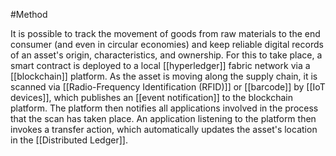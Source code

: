 #Method

It is possible to track the movement of goods from raw materials to the end consumer (and even in circular economies) and keep reliable digital records of an asset's origin, characteristics, and ownership. For this to take place, a smart contract is deployed to a local [[hyperledger]] fabric network via a [[blockchain]] platform. As the asset is moving along the supply chain, it is scanned via [[Radio-Frequency Identification (RFID)]] or [[barcode]] by [[IoT devices]], which publishes an [[event notification]] to the blockchain platform. The platform then notifies all applications involved in the process that the scan has taken place. An application listening to the platform then invokes a transfer action, which automatically updates the asset's location in the [[Distributed Ledger]].